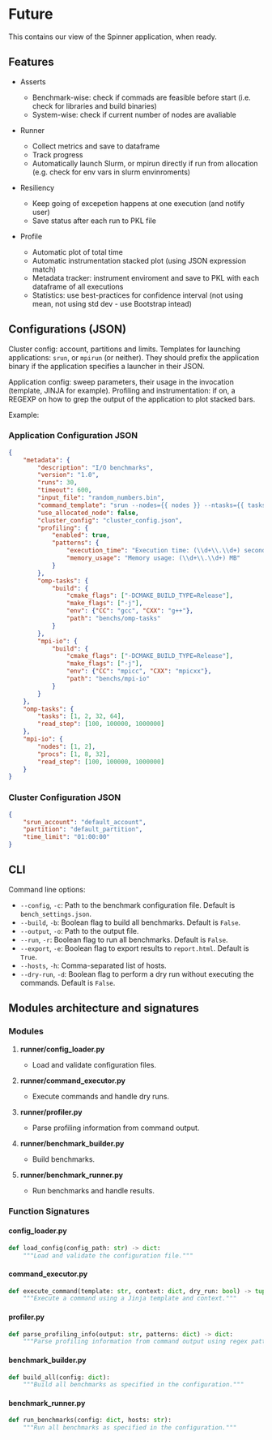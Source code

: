 # Future

This contains our view of the Spinner application, when ready.


## Features

- Asserts
  - Benchmark-wise: check if commads are feasible before start (i.e. check for libraries and build binaries)
  - System-wise: check if current number of nodes are avaliable

- Runner
  - Collect metrics and save to dataframe
  - Track progress
  - Automatically launch Slurm, or mpirun directly if run from allocation (e.g. check for env vars in slurm envinroments)

- Resiliency
  - Keep going of excepetion happens at one execution (and notify user)
  - Save status after each run to PKL file

- Profile
  - Automatic plot of total time
  - Automatic instrumentation stacked plot (using JSON expression match)
  - Metadata tracker: instrument enviroment and save to PKL with each dataframe of all executions
  - Statistics: use best-practices for confidence interval (not using mean, not using std dev - use Bootstrap intead)


## Configurations (JSON)

Cluster config: account, partitions and limits. Templates for launching applications: `srun`, or `mpirun` (or neither). They should prefix the application binary if the application specifies a launcher in their JSON.

Application config: sweep parameters, their usage in the invocation (template, JINJA for example). Profiling and instrumentation: if on, a REGEXP on how to grep the output of the application to plot stacked bars.

Example:

### Application Configuration JSON

```json
{
    "metadata": {
        "description": "I/O benchmarks",
        "version": "1.0",
        "runs": 30,
        "timeout": 600,
        "input_file": "random_numbers.bin",
        "command_template": "srun --nodes={{ nodes }} --ntasks={{ tasks }} --time={{ timeout }} {{ executable }}",
        "use_allocated_node": false,
        "cluster_config": "cluster_config.json",
        "profiling": {
            "enabled": true,
            "patterns": {
                "execution_time": "Execution time: (\\d+\\.\\d+) seconds",
                "memory_usage": "Memory usage: (\\d+\\.\\d+) MB"
            }
        },
        "omp-tasks": {
            "build": {
                "cmake_flags": ["-DCMAKE_BUILD_TYPE=Release"],
                "make_flags": ["-j"],
                "env": {"CC": "gcc", "CXX": "g++"},
                "path": "benchs/omp-tasks"
            }
        },
        "mpi-io": {
            "build": {
                "cmake_flags": ["-DCMAKE_BUILD_TYPE=Release"],
                "make_flags": ["-j"],
                "env": {"CC": "mpicc", "CXX": "mpicxx"},
                "path": "benchs/mpi-io"
            }
        }
    },
    "omp-tasks": {
        "tasks": [1, 2, 32, 64],
        "read_step": [100, 100000, 1000000]
    },
    "mpi-io": {
        "nodes": [1, 2],
        "procs": [1, 8, 32],
        "read_step": [100, 100000, 1000000]
    }
}
```

### Cluster Configuration JSON

```json
{
    "srun_account": "default_account",
    "partition": "default_partition",
    "time_limit": "01:00:00"
}
```

## CLI

Command line options:

- `--config`, `-c`: Path to the benchmark configuration file. Default is `bench_settings.json`.
- `--build`, `-b`: Boolean flag to build all benchmarks. Default is `False`.
- `--output`, `-o`: Path to the output file.
- `--run`, `-r`: Boolean flag to run all benchmarks. Default is `False`.
- `--export`, `-e`: Boolean flag to export results to `report.html`. Default is `True`.
- `--hosts`, `-h`: Comma-separated list of hosts.
- `--dry-run`, `-d`: Boolean flag to perform a dry run without executing the commands. Default is `False`.

## Modules architecture and signatures

### Modules

1. **runner/config_loader.py**
   - Load and validate configuration files.

2. **runner/command_executor.py**
   - Execute commands and handle dry runs.

3. **runner/profiler.py**
   - Parse profiling information from command output.

4. **runner/benchmark_builder.py**
   - Build benchmarks.

5. **runner/benchmark_runner.py**
   - Run benchmarks and handle results.

### Function Signatures

#### config_loader.py

```python
def load_config(config_path: str) -> dict:
    """Load and validate the configuration file."""
```

#### command_executor.py

```python
def execute_command(template: str, context: dict, dry_run: bool) -> tuple:
    """Execute a command using a Jinja template and context."""
```

#### profiler.py

```python
def parse_profiling_info(output: str, patterns: dict) -> dict:
    """Parse profiling information from command output using regex patterns."""
```

#### benchmark_builder.py

```python
def build_all(config: dict):
    """Build all benchmarks as specified in the configuration."""
```

#### benchmark_runner.py

```python
def run_benchmarks(config: dict, hosts: str):
    """Run all benchmarks as specified in the configuration."""
```